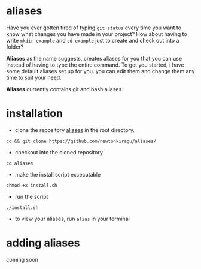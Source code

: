# aliases
Have you ever gotten tired of typing `git status` every time you want to know what changes you have made in your project? How about having to write `mkdir example` and `cd example` just to create and check out into a folder?

**Aliases** as the name suggests, creates aliases for you that you can use instead of having to type the entire command.
To get you started, i have some default aliases set up for you. you can edit them and change them any time to suit your need.

**Aliases** currently contains git and bash aliases.

# installation
- clone the repository [aliases](https://github.com/newtonkiragu/aliases/) in the root directory.
```$
cd && git clone https://github.com/newtonkiragu/aliases/
```
- checkout into the cloned repository
```$
cd aliases
```
- make the install script excecutable
```$
chmod +x install.sh
```
- run the script
```$
./install.sh
```
- to view your aliases, run `alias` in your terminal

# adding aliases
coming soon
